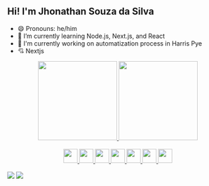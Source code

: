 <!--
**JhonathanSilva2/JhonathanSilva2** is a ✨ _special_ ✨ repository because its `README.md` (this file) appears on your GitHub profile.

Here are some ideas to get you started:

- 🔭 I’m currently working on ...
- 🌱 I’m currently learning ...
- 👯 I’m looking to collaborate on ...
- 🤔 I’m looking for help with ...
- 💬 Ask me about ...
- 📫 How to reach me: ...
- 😄 Pronouns: ...
- ⚡ Fun fact: ...
-->
## Hi! I'm Jhonathan Souza da Silva

- 😄 Pronouns: he/him
- 🌱 I’m currently learning Node.js, Next.js, and React
- 🔭 I'm currently working on automatization process in Harris Pye
- :cupid: Nextjs

<div align="center">
<a href="https://github.com/jhonathanSilva">
<div align="center">
  <img height="180em" src="https://github-readme-stats.vercel.app/api?username=jhonathansilva2&show_icons=true&layout=compact&langs_count=7&theme=midnight-purple" />
  <img height="180em" src="https://github-readme-stats.vercel.app/api/top-langs/?username=jhonathansilva2&layout=compact&langs_count=7&theme=midnight-purple" />
</div>

</div>
<div align="center">
  <div style="display: inline_block"><br>
    <img height="32" width="32" src="https://cdn.simpleicons.org/Next.js/black/white" />
    <img height="32" width="32" src="https://cdn.simpleicons.org/TailwindCSS" />
    <img height="32" width="32" src="https://cdn.simpleicons.org/JavaScript" />
    <img height="32" width="32" src="https://cdn.simpleicons.org/TypeScript"/>
    <img height="32" width="32" src="https://cdn.simpleicons.org/Node.js" />
    <img height="32" width="32" src="https://cdn.simpleicons.org/GitHub/black/white" />
    <img height="32" width="32" src="https://cdn.simpleicons.org/Docker" />
  </div>
</div>
<br>
<div> 
  <a href = "mailto:jhonathancontato4@gmail.com"><img src="https://img.shields.io/badge/-Gmail-%23333?style=for-the-badge&logo=gmail&logoColor=white" target="_blank"></a>
  <a href="https://www.linkedin.com/in/jhonathansilva2/" target="_blank"><img src="https://img.shields.io/badge/-LinkedIn-%230077B5?style=for-the-badge&logo=linkedin&logoColor=white" target="_blank"></a> 
</div>
